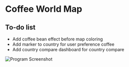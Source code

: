 # Coffee World Map

## To-do list
- Add coffee bean effect before map coloring
- Add marker to country for user preference coffee
- Add country compare dashboard for country compare

![Program Screenshot](https://github.com/KayH1/CS7450_InfoVis_Project/tree/master/worldMap/screenshot.PNG)